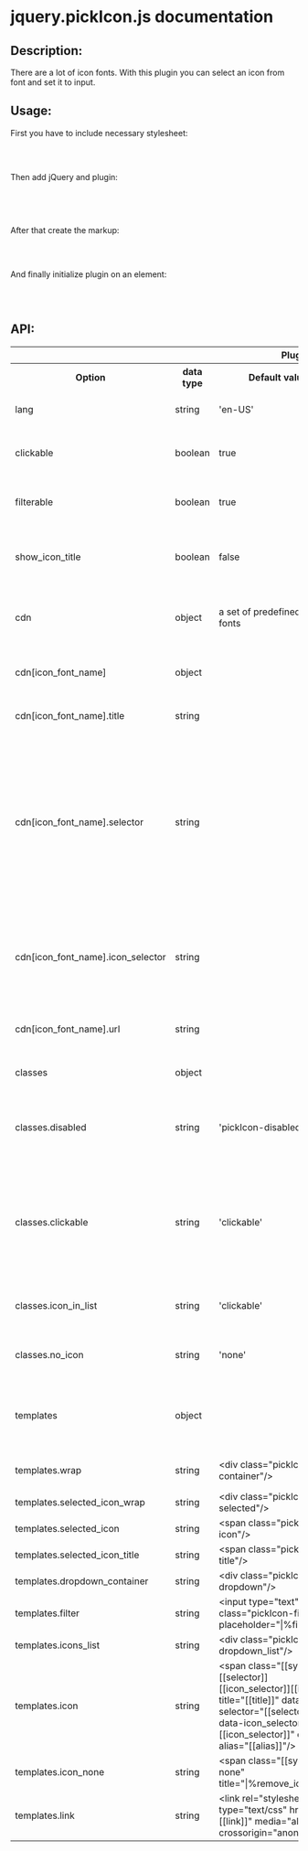 # jquery.pickIcon.js documentation

<h2>Description:</h2>
<div>
    There are a lot of icon fonts. With this plugin you can select an icon from font and set it to input.
</div>
<h2>Usage:</h2>
<div>
    <p>First you have to include necessary stylesheet:</p>
    <pre>
    <link rel="stylesheet" type="text/css" href="path/to/your/css/jquery.pickIcon.css" media="all">
    </pre>
</div>
<div>
    <p>Then add jQuery and plugin:</p>
    <pre>
    <script type="text/javascript" src="path/to/your/js/jquery.js"></script>
    <script type="text/javascript" src="path/to/your/js/jquery.pickIcon.js"></script>
    </pre>
</div>
<div>
    <p>After that create the markup:</p>
    <pre>
    <input type="hidden" value="" class="selector_of_your_choosing"/>
    </pre>
</div>
<div>
    <p>And finally initialize plugin on an element:</p>
    <pre>
    <script type="text/javascript">
        $(function(){
            $('.selector_of_your_choosing').pickIcon();
        });
    </script>
    </pre>
</div>
<h2>API:</h2>
<div>
    <table style="width: 100%; border-collapse: collapse;">
        <tr>
            <th colspan="6">Plugin options</th>
        </tr>
        <tr>
            <th>Option</th>
            <th>data type</th>
            <th>Default value</th>
            <th>Values</th>
            <th>Description</th>
            <th>Example</th>
        </tr>
        <tr>
            <td>lang</td>
            <td>string</td>
            <td>'en-US'</td>
            <td>any language code</td>
            <td>localization language</td>
            <td>$('.iconPicker').pickIcon({ lang: 'de-DE' })</td>
        </tr>
        <tr>
            <td>clickable</td>
            <td>boolean</td>
            <td>true</td>
            <td>true/false</td>
            <td>set to 'false' if you want to pick icon only with hover</td>
            <td>$('.iconPicker').pickIcon({ clickable: false })</td>
        </tr>
        <tr>
            <td>filterable</td>
            <td>boolean</td>
            <td>true</td>
            <td>true/false</td>
            <td>set to 'false' if you don't want to show the filter field</td>
            <td>$('.iconPicker').pickIcon({ filterable: false })</td>
        </tr>
        <tr>
            <td>show_icon_title</td>
            <td>boolean</td>
            <td>false</td>
            <td>true/false</td>
            <td>set to 'true' if you want to show the title of the selected icon</td>
            <td>$('.iconPicker').pickIcon({ show_icon_title: true })</td>
        </tr>
        <tr>
            <td>cdn</td>
            <td>object</td>
            <td>a set of predefined icon fonts</td>
            <td></td>
            <td>this is the container of all icon fonts you want to choose from</td>
            <td></td>
        </tr>
        <tr>
            <td>cdn[icon_font_name]</td>
            <td>object</td>
            <td></td>
            <td></td>
            <td>set the icon font name as key of this object</td>
            <td>
                $('.iconPicker').pickIcon({
                    cdn: {
                        glyphicons: {
                            ...
                        }
                    }
                })
            </td>
        </tr>
        <tr>
            <td>cdn[icon_font_name].title</td>
            <td>string</td>
            <td></td>
            <td></td>
            <td>set the icon font title</td>
            <td>
                $('.iconPicker').pickIcon({
                    cdn: {
                        glyphicons: {
                            title: 'GlyphIcons'
                        }
                    }
                })
            </td>
        </tr>
        <tr>
            <td>cdn[icon_font_name].selector</td>
            <td>string</td>
            <td></td>
            <td></td>
            <td>some fonts have main selector for the icons, for example FontAwesome have '.fa' class in addition to '.fa-...' icon. Use empty string if the font doesn't have such selector</td>
            <td>
                $('.iconPicker').pickIcon({
                    cdn: {
                        glyphicons: {
                            selector: 'glyphicons'
                        }
                    }
                })
            </td>
        </tr>
        <tr>
            <td>cdn[icon_font_name].icon_selector</td>
            <td>string</td>
            <td></td>
            <td></td>
            <td>that's the prefix of the icon class. For FontAwesome is 'fa-', for GlyphIcons - 'glyphicons-'</td>
            <td>
                $('.iconPicker').pickIcon({
                    cdn: {
                        glyphicons: {
                            selector: 'glyphicons-'
                        }
                    }
                })
            </td>
        </tr>
        <tr>
            <td>cdn[icon_font_name].url</td>
            <td>string</td>
            <td></td>
            <td></td>
            <td>path to the .css file with the icon font</td>
            <td>
                $('.iconPicker').pickIcon({
                    cdn: {
                        glyphicons: {
                            url: 'path/to/your/css/glyphicons.css'
                        }
                    }
                })
            </td>
        </tr>
        <tr>
            <td>classes</td>
            <td>object</td>
            <td></td>
            <td></td>
            <td>a set of DOM element classes</td>
            <td>
                $('.iconPicker').pickIcon({
                    classes: {
                        ...
                    }
                })
            </td>
        </tr>
        <tr>
            <td>classes.disabled</td>
            <td>string</td>
            <td>'pickIcon-disabled'</td>
            <td>any class string</td>
            <td>This class will be added to the container when the picker is disabled</td>
            <td>
                $('.iconPicker').pickIcon({
                    classes: {
                        disabled: 'my_disabled_class'
                    }
                })
            </td>
        </tr>
        <tr>
            <td>classes.clickable</td>
            <td>string</td>
            <td>'clickable'</td>
            <td>any class string</td>
            <td>This class will be added if the option 'clickable' is enabled (the dropdown will be show when is clicked on the icon selector)</td>
            <td>
                $('.iconPicker').pickIcon({
                    classes: {
                        clickable: 'my_clickable_class'
                    }
                })
            </td>
        </tr>
        <tr>
            <td>classes.icon_in_list</td>
            <td>string</td>
            <td>'clickable'</td>
            <td>any class string</td>
            <td>This class is added to the icons in the dropdown list</td>
            <td>
                $('.iconPicker').pickIcon({
                    classes: {
                        clickable: 'my_icon_in_list_class'
                    }
                })
            </td>
        </tr>
        <tr>
            <td>classes.no_icon</td>
            <td>string</td>
            <td>'none'</td>
            <td>any class string</td>
            <td>This class is added if there is no icon selected</td>
            <td>
                $('.iconPicker').pickIcon({
                    classes: {
                        no_icon: 'my_no_icon_class'
                    }
                })
            </td>
        </tr>
        <tr>
            <td>templates</td>
            <td>object</td>
            <td></td>
            <td></td>
            <td>Container for the templates that are used for building the picker HTML</td>
            <td>
                $('.iconPicker').pickIcon({
                    templates: {
                        ...
                    }
                })
            </td>
        </tr>
        <tr>
            <td>templates.wrap</td>
            <td>string</td>
            <td>&lt;div class="pickIcon-container"/&gt;</td>
            <td></td>
            <td>Wrapper of the whole picker</td>
            <td>
                $('.iconPicker').pickIcon({
                    templates: {
                        wrap: '&lt;div class="icon_picker-wrap"/&gt;'
                    }
                })
            </td>
        </tr>
        <tr>
            <td>templates.selected_icon_wrap</td>
            <td>string</td>
            <td>&lt;div class="pickIcon-selected"/&gt;</td>
            <td></td>
            <td></td>
            <td></td>
        </tr>
        <tr>
            <td>templates.selected_icon</td>
            <td>string</td>
            <td>&lt;span class="pickIcon-icon"/&gt;</td>
            <td></td>
            <td></td>
            <td></td>
        </tr>
        <tr>
            <td>templates.selected_icon_title</td>
            <td>string</td>
            <td>&lt;span class="pickIcon-title"/&gt;</td>
            <td></td>
            <td></td>
            <td></td>
        </tr>
        <tr>
            <td>templates.dropdown_container</td>
            <td>string</td>
            <td>&lt;div class="pickIcon-dropdown"/&gt;</td>
            <td></td>
            <td></td>
            <td></td>
        </tr>
        <tr>
            <td>templates.filter</td>
            <td>string</td>
            <td>&lt;input type="text" class="pickIcon-filter" placeholder="|%filter%|"/&gt;</td>
            <td></td>
            <td></td>
            <td></td>
        </tr>
        <tr>
            <td>templates.icons_list</td>
            <td>string</td>
            <td>&lt;div class="pickIcon-dropdown_list"/&gt;</td>
            <td></td>
            <td></td>
            <td></td>
        </tr>
        <tr>
            <td>templates.icon</td>
            <td>string</td>
            <td>&lt;span class="[[sys_class]] [[selector]] [[icon_selector]][[icon]]" title="[[title]]" data-selector="[[selector]]" data-icon_selector="[[icon_selector]]" data-alias="[[alias]]"/&gt;</td>
            <td></td>
            <td></td>
            <td></td>
        </tr>
        <tr>
            <td>templates.icon_none</td>
            <td>string</td>
            <td>&lt;span class="[[sys_class]] none" title="|%remove_icon%|"/&gt;</td>
            <td></td>
            <td></td>
            <td></td>
        </tr>
        <tr>
            <td>templates.link</td>
            <td>string</td>
            <td>&lt;link rel="stylesheet" type="text/css" href="[[link]]" media="all" crossorigin="anonymous"&gt;</td>
            <td></td>
            <td></td>
            <td></td>
        </tr>
    </table>
</div>
